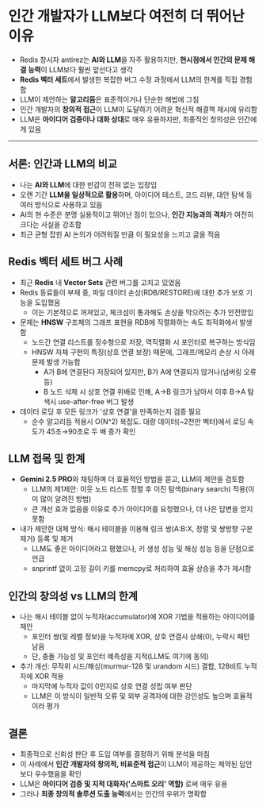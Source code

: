 # 인간 개발자가 LLM보다 여전히 더 뛰어난 이유


* Redis 창시자 antirez는 **AI와 LLM**을 자주 활용하지만, **현시점에서 인간의 문제 해결 능력**이 LLM보다 훨씬 앞선다고 생각
* **Redis 벡터 세트**에서 발생한 복잡한 버그 수정 과정에서 LLM의 한계를 직접 경험함
* LLM이 제안하는 **알고리듬**은 표준적이거나 단순한 해법에 그침
* 인간 개발자의 **창의적 접근**이 LLM이 도달하기 어려운 혁신적 해결책 제시에 유리함
* LLM은 **아이디어 검증이나 대화 상대**로 매우 유용하지만, 최종적인 창의성은 인간에게 있음

---

서론: 인간과 LLM의 비교
---------------

* 나는 **AI와 LLM**에 대한 반감이 전혀 없는 입장임
* 오랜 기간 **LLM을 일상적으로 활용**하며, 아이디어 테스트, 코드 리뷰, 대안 탐색 등 여러 방식으로 사용하고 있음
* AI의 현 수준은 분명 실용적이고 뛰어난 점이 있으나, **인간 지능과의 격차**가 여전히 크다는 사실을 강조함
* 최근 균형 잡힌 AI 논의가 어려워질 만큼 이 필요성을 느끼고 글을 적음

Redis 벡터 세트 버그 사례
-----------------

* 최근 **Redis** 내 **Vector Sets** 관련 버그를 고치고 있었음
* Redis 동료들이 부재 중, 파일 데이터 손상(RDB/RESTORE)에 대한 추가 보호 기능을 도입했음
  + 이는 기본적으로 꺼져있고, 체크섬이 통과해도 손상을 막으려는 추가 안전망임
* 문제는 **HNSW** 구조체의 그래프 표현을 RDB에 직렬화하는 속도 최적화에서 발생함
  + 노드간 연결 리스트를 정수형으로 저장, 역직렬화 시 포인터로 복구하는 방식임
  + HNSW 자체 구현의 특징(상호 연결 보장) 때문에, 그래프/메모리 손상 시 아래 문제 발생 가능함
    - A가 B에 연결된다 저장되어 있지만, B가 A에 연결되지 않거나(넘버링 오류 등)
    - B 노드 삭제 시 상호 연결 위배로 인해, A→B 링크가 남아서 이후 B->A 탐색시 use-after-free 버그 발생
* 데이터 로딩 후 모든 링크가 '상호 연결'을 만족하는지 검증 필요
  + 순수 알고리듬 적용시 O(N^2) 복잡도. 대량 데이터(~2천만 벡터)에서 로딩 속도가 45초→90초로 두 배 증가 확인

LLM 접목 및 한계
-----------

* **Gemini 2.5 PRO**와 채팅하며 더 효율적인 방법을 묻고, LLM의 제안을 검토함
  + LLM의 제1제안: 이웃 노드 리스트 정렬 후 이진 탐색(binary search) 적용(이미 많이 알려진 방법)
  + 큰 개선 효과 없음을 이유로 추가 아이디어를 요청했으나, 더 나은 답변을 얻지 못함
* 내가 제안한 대체 방식: 해시 테이블을 이용해 링크 쌍(A:B:X, 정렬 및 쌍방향 구분 제거) 등록 및 제거
  + LLM도 좋은 아이디어라고 평했으나, 키 생성 성능 및 해싱 성능 등을 단점으로 언급
  + snprintf 없이 고정 길이 키를 memcpy로 처리하여 효율 상승을 추가 제시함

인간의 창의성 vs LLM의 한계
------------------

* 나는 해시 테이블 없이 누적자(accumulator)에 XOR 기법을 적용하는 아이디어를 제안
  + 포인터 쌍(및 레벨 정보)을 누적자에 XOR, 상호 연결시 상쇄(0), 누락시 패턴 남음
  + 단, 충돌 가능성 및 포인터 예측성을 지적(LLM도 여기에 동의)
* 추가 개선: 무작위 시드/해싱(murmur-128 및 urandom 시드) 결합, 128비트 누적자에 XOR 적용
  + 마지막에 누적자 값이 0인지로 상호 연결 성립 여부 판단
  + LLM은 이 방식이 일반적 오류 및 외부 공격자에 대한 강인성도 높으며 효율적이라 평가

결론
--

* 최종적으로 신뢰성 판단 후 도입 여부를 결정하기 위해 분석을 마침
* 이 사례에서 **인간 개발자의 창의적, 비표준적 접근**이 LLM이 제공하는 제약된 답안보다 우수했음을 확인
* LLM은 **아이디어 검증 및 지적 대화자('스마트 오리' 역할)** 로써 매우 유용
* 그러나 **최종 창의적 솔루션 도출 능력**에서는 인간의 우위가 명확함
